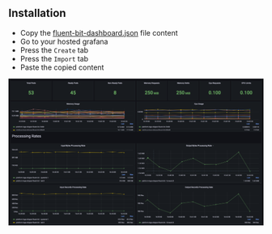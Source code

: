 ## Installation 

* Copy the [fluent-bit-dashboard.json](https://github.com/coralogix/eng-integrations/blob/master/fluent-bit/dashboard/fluent-bit-dashboard.json) file content
* Go to your hosted grafana
* Press the `Create` tab
* Press the `Import` tab
* Paste the copied content

![Alt text](./dashboard-screenshot.jpg?raw=true)